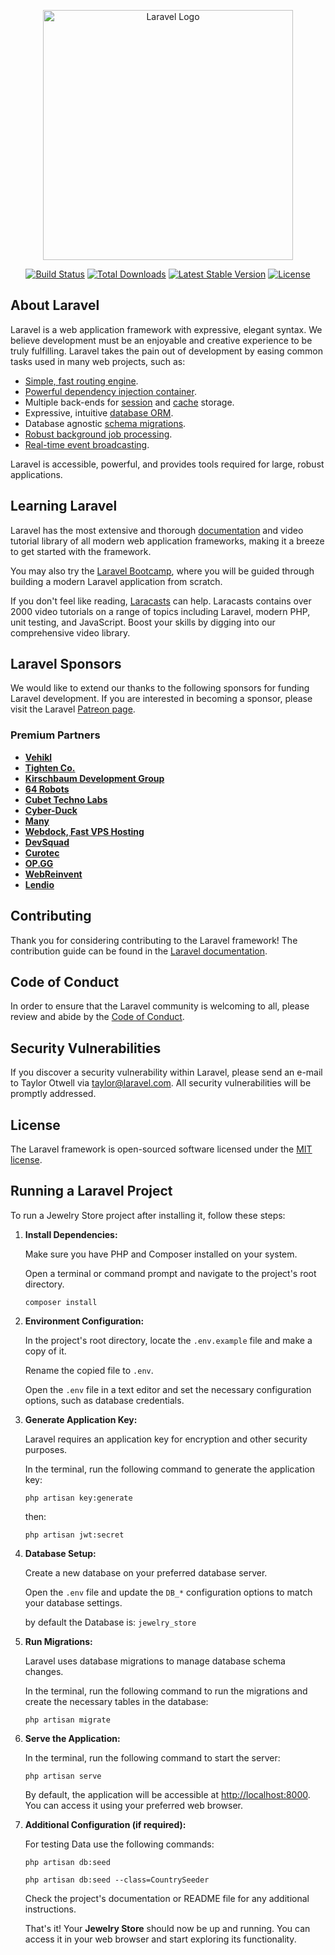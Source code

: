 <p align="center"><a href="https://laravel.com" target="_blank"><img src="https://raw.githubusercontent.com/laravel/art/master/logo-lockup/5%20SVG/2%20CMYK/1%20Full%20Color/laravel-logolockup-cmyk-red.svg" width="400" alt="Laravel Logo"></a></p>

<p align="center">
<a href="https://github.com/laravel/framework/actions"><img src="https://github.com/laravel/framework/workflows/tests/badge.svg" alt="Build Status"></a>
<a href="https://packagist.org/packages/laravel/framework"><img src="https://img.shields.io/packagist/dt/laravel/framework" alt="Total Downloads"></a>
<a href="https://packagist.org/packages/laravel/framework"><img src="https://img.shields.io/packagist/v/laravel/framework" alt="Latest Stable Version"></a>
<a href="https://packagist.org/packages/laravel/framework"><img src="https://img.shields.io/packagist/l/laravel/framework" alt="License"></a>
</p>

## About Laravel

Laravel is a web application framework with expressive, elegant syntax. We believe development must be an enjoyable and creative experience to be truly fulfilling. Laravel takes the pain out of development by easing common tasks used in many web projects, such as:

- [Simple, fast routing engine](https://laravel.com/docs/routing).
- [Powerful dependency injection container](https://laravel.com/docs/container).
- Multiple back-ends for [session](https://laravel.com/docs/session) and [cache](https://laravel.com/docs/cache) storage.
- Expressive, intuitive [database ORM](https://laravel.com/docs/eloquent).
- Database agnostic [schema migrations](https://laravel.com/docs/migrations).
- [Robust background job processing](https://laravel.com/docs/queues).
- [Real-time event broadcasting](https://laravel.com/docs/broadcasting).

Laravel is accessible, powerful, and provides tools required for large, robust applications.

## Learning Laravel

Laravel has the most extensive and thorough [documentation](https://laravel.com/docs) and video tutorial library of all modern web application frameworks, making it a breeze to get started with the framework.

You may also try the [Laravel Bootcamp](https://bootcamp.laravel.com), where you will be guided through building a modern Laravel application from scratch.

If you don't feel like reading, [Laracasts](https://laracasts.com) can help. Laracasts contains over 2000 video tutorials on a range of topics including Laravel, modern PHP, unit testing, and JavaScript. Boost your skills by digging into our comprehensive video library.

## Laravel Sponsors

We would like to extend our thanks to the following sponsors for funding Laravel development. If you are interested in becoming a sponsor, please visit the Laravel [Patreon page](https://patreon.com/taylorotwell).

### Premium Partners

- **[Vehikl](https://vehikl.com/)**
- **[Tighten Co.](https://tighten.co)**
- **[Kirschbaum Development Group](https://kirschbaumdevelopment.com)**
- **[64 Robots](https://64robots.com)**
- **[Cubet Techno Labs](https://cubettech.com)**
- **[Cyber-Duck](https://cyber-duck.co.uk)**
- **[Many](https://www.many.co.uk)**
- **[Webdock, Fast VPS Hosting](https://www.webdock.io/en)**
- **[DevSquad](https://devsquad.com)**
- **[Curotec](https://www.curotec.com/services/technologies/laravel/)**
- **[OP.GG](https://op.gg)**
- **[WebReinvent](https://webreinvent.com/?utm_source=laravel&utm_medium=github&utm_campaign=patreon-sponsors)**
- **[Lendio](https://lendio.com)**

## Contributing

Thank you for considering contributing to the Laravel framework! The contribution guide can be found in the [Laravel documentation](https://laravel.com/docs/contributions).

## Code of Conduct

In order to ensure that the Laravel community is welcoming to all, please review and abide by the [Code of Conduct](https://laravel.com/docs/contributions#code-of-conduct).

## Security Vulnerabilities

If you discover a security vulnerability within Laravel, please send an e-mail to Taylor Otwell via [taylor@laravel.com](mailto:taylor@laravel.com). All security vulnerabilities will be promptly addressed.

## License

The Laravel framework is open-sourced software licensed under the [MIT license](https://opensource.org/licenses/MIT).

## Running a Laravel Project

To run a Jewelry Store project after installing it, follow these steps:

<ol>
<li><strong>Install Dependencies:</strong></li>

<p>Make sure you have PHP and Composer installed on your system.</p>

<p>Open a terminal or command prompt and navigate to the project's root directory.</p>

<pre><code>composer install</code></pre>


<li><strong>Environment Configuration:</strong></li>

<p>In the project's root directory, locate the <code>.env.example</code> file and make a copy of it.</p>

<p>Rename the copied file to <code>.env</code>.</p>

<p>Open the <code>.env</code> file in a text editor and set the necessary configuration options, such as database credentials.</p>

<li><strong>Generate Application Key:</strong></li>

<p>Laravel requires an application key for encryption and other security purposes.</p>

<p>In the terminal, run the following command to generate the application key:</p>

<pre><code>php artisan key:generate</code></pre>

<p>then: </p>

<pre><code>php artisan jwt:secret</code></pre>


<li><strong>Database Setup:</strong></li>

<p>Create a new database on your preferred database server.</p>

<p>Open the <code>.env</code> file and update the <code>DB_*</code> configuration options to match your database settings.</p>

<p>by default the Database is: <code>jewelry_store</code></p>

<li><strong>Run Migrations:</strong></li>

<p>Laravel uses database migrations to manage database schema changes.</p>

<p>In the terminal, run the following command to run the migrations and create the necessary tables in the database:</p>

<pre><code>php artisan migrate</code></pre>


<li><strong>Serve the Application:</strong></li>

<p>In the terminal, run the following command to start the server:</p>

<pre><code>php artisan serve</code></pre>

<p>By default, the application will be accessible at <a href="http://localhost:8000">http://localhost:8000</a>. You can access it using your preferred web browser.</p>

<li><strong>Additional Configuration (if required):</strong></li>

<p>For testing Data use the following commands:</p>

<pre><code>php artisan db:seed</code></pre>

<pre><code>php artisan db:seed --class=CountrySeeder</code></pre>

<p>Check the project's documentation or README file for any additional instructions.</p>

<p>That's it! Your <strong>Jewelry Store</strong> should now be up and running. You can access it in your web browser and start exploring its functionality.</p>
</ol>
